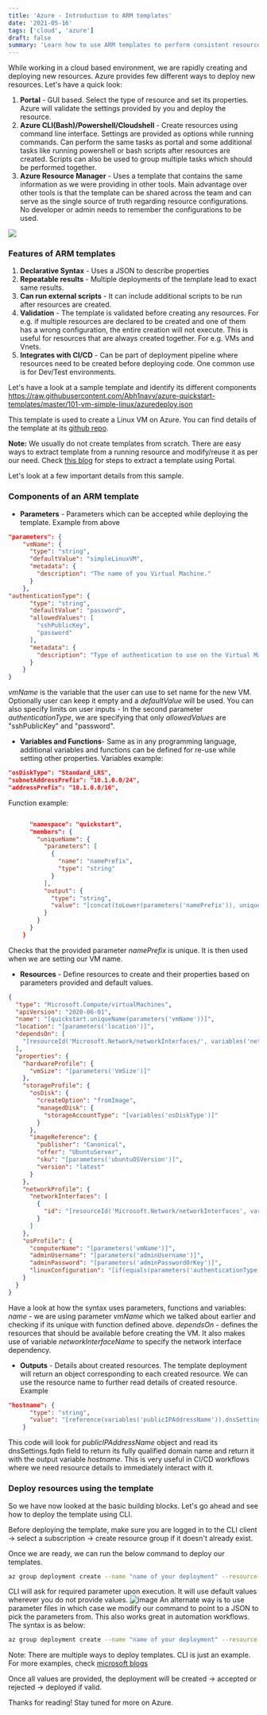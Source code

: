 ```yaml
---
title: 'Azure - Introduction to ARM templates'
date: '2021-05-16'
tags: ['cloud', 'azure']
draft: false
summary: 'Learn how to use ARM templates to perform consistent resource deployments on Azure'
---
```


While working in a cloud based environment, we are rapidly creating and deploying new resources. Azure provides few different ways to deploy new resources. Let's have a quick look:

1. **Portal** - GUI based. Select the type of resource and set its properties. Azure will validate the settings provided by you and deploy the resource.
2. **Azure CLI(Bash)/Powershell/Cloudshell** - Create resources using command line interface. Settings are provided as options while running commands. Can perform the same tasks as portal and some additional tasks like running powershell or bash scripts after resources are created. Scripts can also be used to group multiple tasks which should be performed together.
3. **Azure Resource Manager** - Uses a template that contains the same information as we were providing in other tools. Main advantage over other tools is that the template can be shared across the team and can serve as the single source of truth regarding resource configurations. No developer or admin needs to remember the configurations to be used.

![](https://res.cloudinary.com/practicaldev/image/fetch/s--lSDx_4mt--/c_imagga_scale,f_auto,fl_progressive,h_420,q_auto,w_1000/https://dev-to-uploads.s3.amazonaws.com/uploads/articles/i1ldab6lmtm0fv63l1a9.png)

### Features of ARM templates

1. **Declarative Syntax** - Uses a JSON to describe properties
2. **Repeatable results** - Multiple deployments of the template lead to exact same results.
3. **Can run external scripts** - It can include additional scripts to be run after resources are created.
4. **Validation** - The template is validated before creating any resources. For e.g. if multiple resources are declared to be created and one of them has a wrong configuration, the entire creation will not execute. This is useful for resources that are always created together. For e.g. VMs and Vnets.
5. **Integrates with CI/CD** - Can be part of deployment pipeline where resources need to be created before deploying code. One common use is for Dev/Test environments.

Let's have a look at a sample template and identify its different components
https://raw.githubusercontent.com/Abh1navv/azure-quickstart-templates/master/101-vm-simple-linux/azuredeploy.json

This template is used to create a Linux VM on Azure. You can find details of the template at its [github repo](https://github.com/Abh1navv/azure-quickstart-templates/tree/master/101-vm-simple-linux).

**Note:** We usually do not create templates from scratch. There are easy ways to extract template from a running resource and modify/reuse it as per our need. Check [this blog](https://docs.microsoft.com/en-us/azure/azure-resource-manager/templates/export-template-portal) for steps to extract a template using Portal.

Let's look at a few important details from this sample.

### Components of an ARM template

- **Parameters** - Parameters which can be accepted while deploying the template. Example from above

```json
"parameters": {
    "vmName": {
      "type": "string",
      "defaultValue": "simpleLinuxVM",
      "metadata": {
        "description": "The name of you Virtual Machine."
      }
    },
"authenticationType": {
      "type": "string",
      "defaultValue": "password",
      "allowedValues": [
        "sshPublicKey",
        "password"
      ],
      "metadata": {
        "description": "Type of authentication to use on the Virtual Machine. SSH key is recommended."
      }
    }
}
```

_vmName_ is the variable that the user can use to set name for the new VM. Optionally user can keep it empty and a _defaultValue_ will be used. You can also specify limits on user inputs - In the second parameter _authenticationType_, we are specifying that only _allowedValues_ are "sshPublicKey" and "password".

- **Variables and Functions**- Same as in any programming language, additional variables and functions can be defined for re-use while setting other properties.
  Variables example:

```json
"osDiskType": "Standard_LRS",
"subnetAddressPrefix": "10.1.0.0/24",
"addressPrefix": "10.1.0.0/16",
```

Function example:

```json

      "namespace": "quickstart",
      "members": {
        "uniqueName": {
          "parameters": [
            {
              "name": "namePrefix",
              "type": "string"
            }
          ],
          "output": {
            "type": "string",
            "value": "[concat(toLower(parameters('namePrefix')), uniqueString(resourceGroup().id))]"
          }
        }
      }
    }
```

Checks that the provided parameter _namePrefix_ is unique. It is then used when we are setting our VM name.

- **Resources** - Define resources to create and their properties based on parameters provided and default values.

```json
{
  "type": "Microsoft.Compute/virtualMachines",
  "apiVersion": "2020-06-01",
  "name": "[quickstart.uniqueName(parameters('vmName'))]",
  "location": "[parameters('location')]",
  "dependsOn": [
    "[resourceId('Microsoft.Network/networkInterfaces/', variables('networkInterfaceName'))]"
  ],
  "properties": {
    "hardwareProfile": {
      "vmSize": "[parameters('VmSize')]"
    },
    "storageProfile": {
      "osDisk": {
        "createOption": "fromImage",
        "managedDisk": {
          "storageAccountType": "[variables('osDiskType')]"
        }
      },
      "imageReference": {
        "publisher": "Canonical",
        "offer": "UbuntuServer",
        "sku": "[parameters('ubuntuOSVersion')]",
        "version": "latest"
      }
    },
    "networkProfile": {
      "networkInterfaces": [
        {
          "id": "[resourceId('Microsoft.Network/networkInterfaces', variables('networkInterfaceName'))]"
        }
      ]
    },
    "osProfile": {
      "computerName": "[parameters('vmName')]",
      "adminUsername": "[parameters('adminUsername')]",
      "adminPassword": "[parameters('adminPasswordOrKey')]",
      "linuxConfiguration": "[if(equals(parameters('authenticationType'), 'password'), json('null'), variables('linuxConfiguration'))]"
    }
  }
}
```

Have a look at how the syntax uses parameters, functions and variables:
_name_ - we are using parameter _vmName_ which we talked about earlier and checking if its unique with function defined above.
_dependsOn_ - defines the resources that should be available before creating the VM. It also makes use of variable _networkInterfaceName_ to specify the network interface dependency.

- **Outputs** - Details about created resources. The template deployment will return an object corresponding to each created resource. We can use the resource name to further read details of created resource.
  Example

```json
"hostname": {
      "type": "string",
      "value": "[reference(variables('publicIPAddressName')).dnsSettings.fqdn]"
    }
```

This code will look for _publicIPAddressName_ object and read its dnsSettings.fqdn field to return its fully qualified domain name and return it with the output variable _hostname_. This is very useful in CI/CD workflows where we need resource details to immediately interact with it.

### Deploy resources using the template

So we have now looked at the basic building blocks. Let's go ahead and see how to deploy the template using CLI.

Before deploying the template, make sure you are logged in to the CLI client -> select a subscription -> create resource group if it doesn't already exist.

Once we are ready, we can run the below command to deploy our templates.

```bash
az group deployment create --name "name of your deployment" --resource-group "resource-group" --template-file "./azuredeploy.json"
```

CLI will ask for required parameter upon execution. It will use default values wherever you do not provide values.
![image](https://dev-to-uploads.s3.amazonaws.com/uploads/articles/lc7fwsw90uefsa3pfz09.png)
An alternate way is to use parameter files in which case we modify our command to point to a JSON to pick the parameters from. This also works great in automation workflows. The syntax is as below:

```bash
az group deployment create --name "name of your deployment" --resource-group "resource-group" --template-file "./azuredeploy.json" --parameters @azure.parameters.json
```

Note: There are multiple ways to deploy templates. CLI is just an example. For more examples, check [microsoft blogs](https://docs.microsoft.com/en-us/azure/azure-resource-manager/templates/deploy-portal)

Once all values are provided, the deployment will be created -> accepted or rejected -> deployed if valid.

Thanks for reading! Stay tuned for more on Azure.
